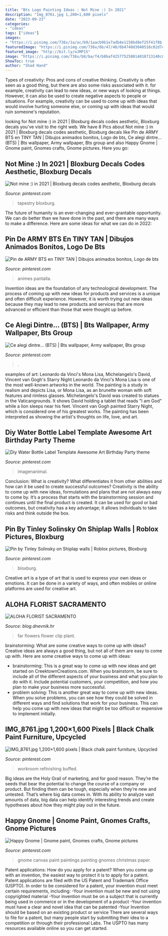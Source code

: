 ```yaml
---
title: "Bts Logo Painting Ideas : Not Mine :) In 2021"
description: "Img_8761.jpg 1,200×1,600 pixels"
date: "2023-09-23"
categories:
- "ideas"
tags: ["ideas"]
images:
- "https://i.pinimg.com/736x/1a/ac/b9/1aacb9b1e7adb4e1158bd8ef25f41f8b.jpg"
featuredImage: "https://i.pinimg.com/736x/6b/47/40/6b4740d3040516c02d7c16b1be9cbccf.jpg"
featured_image: "http://bit.ly/oJMP15"
image: "https://i.pinimg.com/736x/b8/ba/f4/b8baf425775258014018713140c80d40.jpg"
ShowToc: true
author: "Shad Hand"
---
```



Types of creativity: Pros and cons of creative thinking.
Creativity is often seen as a good thing, but there are also some risks associated with it. for example, creativity can lead to new ideas, or new ways of looking at things. However, it can also be used to create negative aspects to people or situations. For example, creativity can be used to come up with ideas that would involve hurting someone else, or coming up with ideas that would ruin someone's reputation.

	

		
looking for Not mine :) in 2021 | Bloxburg decals codes aesthetic, Bloxburg decals you've visit to the right web. We have 8 Pics about Not mine :) in 2021 | Bloxburg decals codes aesthetic, Bloxburg decals like Pin de ARMY BTS en TINY TAN | Dibujos animados bonitos, Logo de bts, Ce alegi dintre... (BTS) | Bts wallpaper, Army wallpaper, Bts group and also Happy Gnome | Gnome paint, Gnomes crafts, Gnome pictures. Here you go:
		
    
## Not Mine :) In 2021 | Bloxburg Decals Codes Aesthetic, Bloxburg Decals

<img loading=lazy src="https://i.pinimg.com/736x/b8/ba/f4/b8baf425775258014018713140c80d40.jpg" onerror="this.onerror=null;this.src='https://tse3.mm.bing.net/th?id=OIP.xDBLYChUyTLcYVE6NmNn3QAAAA&amp;pid=15.1';" alt="Not mine :) in 2021 | Bloxburg decals codes aesthetic, Bloxburg decals">

_Source: pinterest.com_

>tapestry bloxburg. 

	

The future of humanity is an ever-changing and ever-grantable opportunity. We can do better than we have done in the past, and there are many ways to make a difference. Here are some ideas for what we can do in 2022: 

    
## Pin De ARMY BTS En TINY TAN | Dibujos Animados Bonitos, Logo De Bts

<img loading=lazy src="https://i.pinimg.com/736x/5e/35/7b/5e357b9b4261aed287cbded3906110b1.jpg" onerror="this.onerror=null;this.src='https://tse4.mm.bing.net/th?id=OIP.zFaPom38RKqwPorwqSz-mQHaNK&amp;pid=15.1';" alt="Pin de ARMY BTS en TINY TAN | Dibujos animados bonitos, Logo de bts">

_Source: pinterest.com_

>animes pantalla. 

	

Invention ideas are the foundation of any technological development. The process of coming up with new ideas for products and services is a unique and often difficult experience. However, it is worth trying out new ideas because they may lead to new products and services that are more advanced or efficient than those that were thought up before.

    
## Ce Alegi Dintre... (BTS) | Bts Wallpaper, Army Wallpaper, Bts Group

<img loading=lazy src="https://i.pinimg.com/736x/6b/47/40/6b4740d3040516c02d7c16b1be9cbccf.jpg" onerror="this.onerror=null;this.src='https://tse3.mm.bing.net/th?id=OIP.SysWM0tkMIa8rKajLlUXDgHaNL&amp;pid=15.1';" alt="Ce alegi dintre... (BTS) | Bts wallpaper, Army wallpaper, Bts group">

_Source: pinterest.com_

>. 

	

examples of art: Leonardo da Vinci's Mona Lisa, Michelangelo's David, Vincent van Gogh's Starry Night
Leonardo da Vinci's Mona Lisa is one of the most well-known artworks in the world. The painting is a study in realism and depicts Lisa, or Mona Lisa, as an brunette woman with soft features and rimless glasses. Michelangelo's David was created to statues in the Vaticangrounds. It shows David holding a tablet that reads "I am God" while a lion sleeps near his feet. Vincent van Gogh painted Starry Night, which is considered one of his greatest works. The painting has been interpreted as showing the artist's thoughts on life, love, and art.

    
## Diy Water Bottle Label Template Awesome Art Birthday Party Theme

<img loading=lazy src="https://i.pinimg.com/736x/1a/ac/b9/1aacb9b1e7adb4e1158bd8ef25f41f8b.jpg" onerror="this.onerror=null;this.src='https://tse4.mm.bing.net/th?id=OIP.s2QF9RVtx-n2RI8wcgFKWgHaE_&amp;pid=15.1';" alt="Diy Water Bottle Label Template Awesome Art Birthday Party theme">

_Source: pinterest.com_

>imagenanimal. 

	

Conclusion: What is creativity? What differentiates it from other abilities and how can it be used to create successful outcomes?
Creativity is the ability to come up with new ideas, formulations and plans that are not always easy to come by. It’s a process that starts with the brainstorming session and continues until the final product is created. It can be used for good or bad outcomes, but creativity has a key advantage; it allows individuals to take risks and think outside the box.

    
## Pin By Tinley Solinsky On Shiplap Walls | Roblox Pictures, Bloxburg

<img loading=lazy src="https://i.pinimg.com/736x/52/c0/59/52c0593d702571288c86eec968d41abc.jpg" onerror="this.onerror=null;this.src='https://tse1.mm.bing.net/th?id=OIP.c9Ci0M4S6nte3huOvxlz9QHaHU&amp;pid=15.1';" alt="Pin by Tinley Solinsky on Shiplap walls | Roblox pictures, Bloxburg">

_Source: pinterest.com_

>bloxburg. 

	

Creative art is a type of art that is used to express your own ideas or emotions. It can be done in a variety of ways, and often mobiles or online platforms are used for creative art.

    
## ALOHA FLORIST SACRAMENTO

<img loading=lazy src="http://bit.ly/oJMP15" onerror="this.onerror=null;this.src='https://tse2.mm.bing.net/th?id=OIP.Nmh62_TcLCWXZNsf9Tqs3wHaFB&amp;pid=15.1';" alt="ALOHA FLORIST SACRAMENTO">

_Source: blog.dnevnik.hr_

>far flowers flower clip plant. 

	

brainstorming: What are some creative ways to come up with ideas?
Creative ideas are always a good thing, but not all of them are easy to come up with. Here are some creative ways to come up with ideas: 
- brainstorming: This is a great way to come up with new ideas and get started on CreektownCreations.com. When you brainstorm, be sure to include all of the different aspects of your business and what you plan to do with it. Include potential customers, your competition, and how you plan to make your business more successful.
- problem solving: This is another great way to come up with new ideas. When you solve problems, you can see how they could be solved in different ways and find solutions that work for your business. This can help you come up with new ideas that might be too difficult or expensive to implement initially.

    
## IMG_8761.jpg 1,200×1,600 Pixels | Black Chalk Paint Furniture, Upcycled

<img loading=lazy src="https://i.pinimg.com/736x/ae/d0/c8/aed0c8530453e86cc850271f428acf2b--black-chalk-paint-furniture-painting-furniture.jpg" onerror="this.onerror=null;this.src='https://tse2.mm.bing.net/th?id=OIP.nJgaYZTghcDczFLjWgVyugHaJ3&amp;pid=15.1';" alt="IMG_8761.jpg 1,200×1,600 pixels | Black chalk paint furniture, Upcycled">

_Source: pinterest.com_

>workroom refinishing buffed. 

	

Big ideas are the Holy Grail of marketing, and for good reason. They’re the seeds that bear the potential to change the course of a company or product. But finding them can be tough, especially when they’re new and untested. That’s where big data comes in. With its ability to analyze vast amounts of data, big data can help identify interesting trends and create hypotheses about how they might play out in the future.

    
## Happy Gnome | Gnome Paint, Gnomes Crafts, Gnome Pictures

<img loading=lazy src="https://i.pinimg.com/736x/96/1f/6c/961f6cc47b0c15f3bedb359318b2d134.jpg" onerror="this.onerror=null;this.src='https://tse2.mm.bing.net/th?id=OIP.CUUjC4y5P7hFQFGEgKw6SgHaJ4&amp;pid=15.1';" alt="Happy Gnome | Gnome paint, Gnomes crafts, Gnome pictures">

_Source: pinterest.com_

>gnome canvas paint paintings painting gnomes christmas paper. 

	

Patent applications: How do you apply for a patent?
When you come up with an invention, the easiest way to protect it is to apply for a patent. Patent applications are filed with the US Patent and Trademark Office (USPTO). In order to be considered for a patent, your invention must meet certain requirements, including: 
-Your invention must be new and not using copyrighted material
-Your invention must be on a subject that is currently being used in commerce or in the development of a product
-Your invention must have a clear and novel idea that can be patented
-Your Invention should be based on an existing product or service There are several ways to file for a patent, but many people start by submitting their idea to a competition or through their professional Labs. The USPTO has many resources available online so you can get started.

